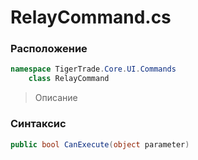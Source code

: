 
# RelayCommand.cs
### Расположение
```csharp
namespace TigerTrade.Core.UI.Commands  
    class RelayCommand
```

> Описание

### Синтаксис
```csharp
public bool CanExecute(object parameter)
```
